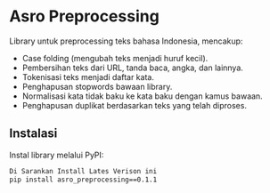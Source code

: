 # Asro Preprocessing

Library untuk preprocessing teks bahasa Indonesia, mencakup:

- Case folding (mengubah teks menjadi huruf kecil).
- Pembersihan teks dari URL, tanda baca, angka, dan lainnya.
- Tokenisasi teks menjadi daftar kata.
- Penghapusan stopwords bawaan library.
- Normalisasi kata tidak baku ke kata baku dengan kamus bawaan.
- Penghapusan duplikat berdasarkan teks yang telah diproses.

## Instalasi

Instal library melalui PyPI:

```bash
Di Sarankan Install Lates Verison ini
pip install asro_preprocessing==0.1.1      
```
